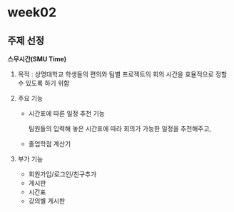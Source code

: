 # week02

## 주제 선정

**스무시간(SMU Time)**

1. 목적 : 상명대학교 학생들의 편의와 팀별 프로젝트의 회의 시간을 효율적으로 정할 수 있도록 하기 위함

2. 주요 기능

   - 시간표에 따른 일정 추천 기능

      팀원들의 입력해 놓은 시간표에 따라 회의가 가능한 일정을 추천해주고, 
      
   - 졸업학점 계산기

3. 부가 기능
 
   - 회원가입/로그인/친구추가
   - 게시판
   - 시간표
   - 강의별 게시판
